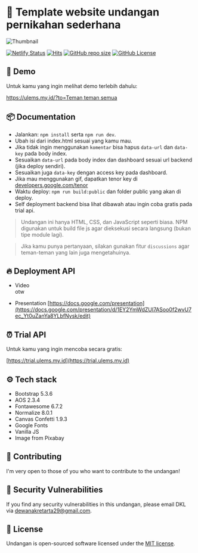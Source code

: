 # 💌 Template website undangan pernikahan sederhana

![Thumbnail](/assets/images/banner.png)

[![Netlify Status](https://api.netlify.com/api/v1/badges/cef32dbf-f26f-4865-84a9-b85a439c9994/deploy-status)](https://app.netlify.com/sites/ulems/deploys)
[![Hits](https://dikit.my.id/0b3y8q)](https://cie.my.id)
[![GitHub repo size](https://img.shields.io/github/repo-size/dewanakl/undangan?color=brightgreen)](https://shields.io)
[![GitHub License](https://img.shields.io/github/license/dewanakl/undangan?color=brightgreen)](https://shields.io)

## 🚀 Demo
Untuk kamu yang ingin melihat demo terlebih dahulu:

[https://ulems.my.id/?to=Teman teman semua](https://ulems.my.id/?to=Teman%20teman%20semua)

## 📦 Documentation

- Jalankan: `npm install` serta `npm run dev`.
- Ubah isi dari index.html sesuai yang kamu mau.
- Jika tidak ingin menggunakan `komentar` bisa hapus `data-url` dan `data-key` pada body index.
- Sesuaikan `data-url` pada body index dan dashboard sesuai url backend (jika deploy sendiri).
- Sesuaikan juga `data-key` dengan access key pada dashboard.
- Jika mau menggunakan gif, dapatkan tenor key di [developers.google.com/tenor](https://developers.google.com/tenor/guides/quickstart)
- Waktu deploy: `npm run build:public` dan folder public yang akan di deploy.
- Self deployment backend bisa lihat dibawah atau ingin coba gratis pada trial api.

> Undangan ini hanya HTML, CSS, dan JavaScript seperti biasa. NPM digunakan untuk build file js agar dieksekusi secara langsung (bukan tipe module lagi).

> Jika kamu punya pertanyaan, silakan gunakan fitur `discussions` agar teman-teman yang lain juga mengetahuinya.

## 🔥 Deployment API

- Video\
    otw

- Presentation
    [https://docs.google.com/presentation](https://docs.google.com/presentation/d/1EY2YmWdZUI7ASoo0f2wvU7ec_Yt0uZanYa8YLbfNysk/edit)

## ⏰ Trial API
Untuk kamu yang ingin mencoba secara gratis:

[https://trial.ulems.my.id](https://trial.ulems.my.id)

## ⚙️ Tech stack

- Bootstrap 5.3.6
- AOS 2.3.4
- Fontawesome 6.7.2
- Normalize 8.0.1
- Canvas Confetti 1.9.3
- Google Fonts
- Vanilla JS
- Image from Pixabay

## 🤝 Contributing

I'm very open to those of you who want to contribute to the undangan!

## 🐞 Security Vulnerabilities

If you find any security vulnerabilities in this undangan, please email DKL via [dewanakretarta29@gmail.com](mailto:dewanakretarta29@gmail.com).

## 📜 License

Undangan is open-sourced software licensed under the [MIT license](https://opensource.org/licenses/MIT).
